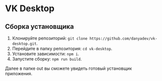 # VK Desktop

## Сборка установщика

1. Клонируйте репозиторий: `git clone https://github.com/danyadev/vk-desktop.git`.
2. Перейдите в папку репозитория: `cd vk-desktop`.
3. Установите зависимости: `npm i`.
4. Запустите сборку: `npm run build`.

Далее в папке out вы сможете увидеть готовый установщик приложения.
